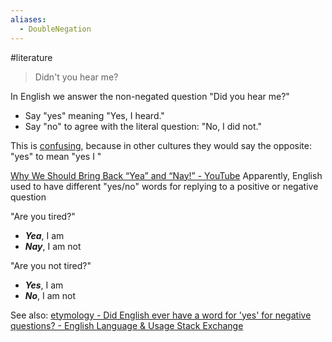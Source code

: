 ```yaml
---
aliases:
  - DoubleNegation
---
```

#literature 
>Didn't you hear me?

In English we answer the non-negated question "Did you hear me?"
- Say "yes" meaning "Yes, I heard."
- Say "no" to agree with the literal question: "No, I did not."

This is [confusing](https://english.stackexchange.com/q/28530/195084), because in other cultures they would say the opposite: "yes" to mean "yes I " 

[Why We Should Bring Back “Yea” and “Nay!” - YouTube](https://www.youtube.com/shorts/gydTlTV6Fwc)
Apparently, English used to have different "yes/no" words for replying to a positive or negative question

"Are you tired?"
- ***Yea***, I am
- ***Nay***, I am not

"Are you not tired?"
- ***Yes***, I am
- ***No***, I am not

See also: [etymology - Did English ever have a word for 'yes' for negative questions? - English Language & Usage Stack Exchange](https://english.stackexchange.com/questions/28581/did-english-ever-have-a-word-for-yes-for-negative-questions/28582#28582)